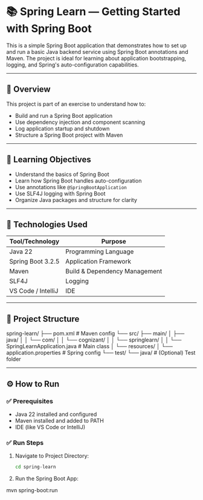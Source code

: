 # 📚 Spring Learn — Getting Started with Spring Boot

This is a simple Spring Boot application that demonstrates how to set up and run a basic Java backend service using Spring Boot annotations and Maven. The project is ideal for learning about application bootstrapping, logging, and Spring's auto-configuration capabilities.

---

## 📆 Overview

This project is part of an exercise to understand how to:

- Build and run a Spring Boot application
- Use dependency injection and component scanning
- Log application startup and shutdown
- Structure a Spring Boot project with Maven

---

## 🎯 Learning Objectives

- Understand the basics of Spring Boot
- Learn how Spring Boot handles auto-configuration
- Use annotations like `@SpringBootApplication`
- Use SLF4J logging with Spring Boot
- Organize Java packages and structure for clarity

---

## 🧰 Technologies Used

| Tool/Technology       | Purpose                         |
|-----------------------|---------------------------------|
| Java 22               | Programming Language            |
| Spring Boot 3.2.5     | Application Framework           |
| Maven                 | Build & Dependency Management   |
| SLF4J                 | Logging                         |
| VS Code / IntelliJ    | IDE                             |

---

## 📁 Project Structure

spring-learn/
├── pom.xml # Maven config
└── src/
├── main/
│ ├── java/
│ │ └── com/
│ │ └── cognizant/
│ │ └── springlearn/
│ │ └── SpringLearnApplication.java # Main class
│ └── resources/
│ └── application.properties # Spring config
└── test/
└── java/ # (Optional) Test folder



---

## ⚙️ How to Run

### ✅ Prerequisites

- Java 22 installed and configured
- Maven installed and added to PATH
- IDE (like VS Code or IntelliJ)

### ✅ Run Steps

1. Navigate to Project Directory:

   ```bash
   cd spring-learn
2. Run the Spring Boot App:

mvn spring-boot:run

